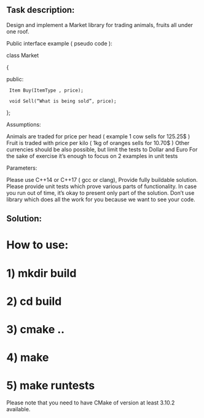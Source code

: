 Task description:
------------------------------------------------------------------------------------------------------------------
Design and implement a Market library for trading animals, fruits all under one roof.

 

Public interface example ( pseudo code ):

class Market

{

public:

     Item Buy(ItemType , price);

     void Sell(“What is being sold”, price);

};

 

Assumptions:

Animals are traded for price per head ( example 1 cow sells for 125.25$ )  
Fruit is traded with price per kilo ( 1kg of oranges sells for 10.70$ )
Other currencies should be also possible, but limit the tests to Dollar and Euro
For the sake of exercise it’s enough to focus on 2 examples in unit tests
 

Parameters:

Please use C++14 or C++17 ( gcc or clang),
Provide fully buildable solution.
Please provide unit tests which prove various parts of functionality.
In case you run out of time, it’s okay to present only part of the solution.
Don’t use library which does all the work for you because we want to see your code.

Solution:
------------------------------------------------------------------------------------------------------------------

# How to use:
# 1) mkdir build
# 2) cd build
# 3) cmake ..
# 4) make
# 5) make runtests

Please note that you need to have CMake of version at least 3.10.2 available.
